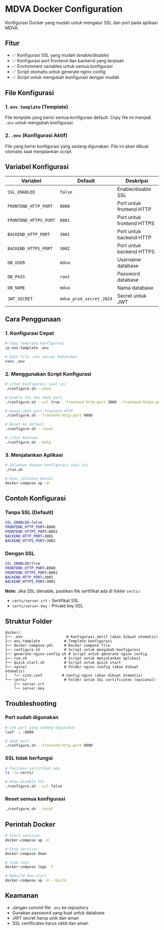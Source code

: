 # MDVA Docker Configuration

Konfigurasi Docker yang mudah untuk mengatur SSL dan port pada aplikasi MDVA.

## Fitur

- ✅ Konfigurasi SSL yang mudah (enable/disable)
- ✅ Konfigurasi port frontend dan backend yang terpisah
- ✅ Environment variables untuk semua konfigurasi
- ✅ Script otomatis untuk generate nginx config
- ✅ Script untuk mengubah konfigurasi dengan mudah

## File Konfigurasi

### 1. `env.template` (Template)
File template yang berisi semua konfigurasi default. Copy file ini menjadi `.env` untuk mengubah konfigurasi.

### 2. `.env` (Konfigurasi Aktif)
File yang berisi konfigurasi yang sedang digunakan. File ini akan dibuat otomatis saat menjalankan script.

## Variabel Konfigurasi

| Variabel | Default | Deskripsi |
|----------|---------|-----------|
| `SSL_ENABLED` | `false` | Enable/disable SSL |
| `FRONTEND_HTTP_PORT` | `8080` | Port untuk frontend HTTP |
| `FRONTEND_HTTPS_PORT` | `8081` | Port untuk frontend HTTPS |
| `BACKEND_HTTP_PORT` | `3001` | Port untuk backend HTTP |
| `BACKEND_HTTPS_PORT` | `3002` | Port untuk backend HTTPS |
| `DB_USER` | `mdva` | Username database |
| `DB_PASS` | `root` | Password database |
| `DB_NAME` | `mdva` | Nama database |
| `JWT_SECRET` | `mdva_prod_secret_2024` | Secret untuk JWT |

## Cara Penggunaan

### 1. Konfigurasi Cepat

```bash
# Copy template konfigurasi
cp env.template .env

# Edit file .env sesuai kebutuhan
nano .env
```

### 2. Menggunakan Script Konfigurasi

```bash
# Lihat konfigurasi saat ini
./configure.sh --show

# Enable SSL dan ubah port
./configure.sh --ssl true --frontend-http-port 3000 --frontend-https-port 3001

# Hanya ubah port frontend HTTP
./configure.sh --frontend-http-port 9090

# Reset ke default
./configure.sh --reset

# Lihat bantuan
./configure.sh --help
```

### 3. Menjalankan Aplikasi

```bash
# Jalankan dengan konfigurasi saat ini
./run.sh

# Atau jalankan manual
docker-compose up -d
```

## Contoh Konfigurasi

### Tanpa SSL (Default)
```bash
SSL_ENABLED=false
FRONTEND_HTTP_PORT=8080
FRONTEND_HTTPS_PORT=8081
BACKEND_HTTP_PORT=3001
BACKEND_HTTPS_PORT=3002
```

### Dengan SSL
```bash
SSL_ENABLED=true
FRONTEND_HTTP_PORT=8080
FRONTEND_HTTPS_PORT=8081
BACKEND_HTTP_PORT=3001
BACKEND_HTTPS_PORT=3002
```

**Note:** Jika SSL dienable, pastikan file sertifikat ada di folder `certs/`:
- `certs/server.crt` - Sertifikat SSL
- `certs/server.key` - Private key SSL

## Struktur Folder

```
docker/
├── .env                    # Konfigurasi aktif (akan dibuat otomatis)
├── env.template           # Template konfigurasi
├── docker-compose.yml     # Docker compose file
├── configure.sh           # Script untuk mengubah konfigurasi
├── generate-nginx-config.sh # Script untuk generate nginx config
├── run.sh                 # Script untuk menjalankan aplikasi
├── quick-start.sh         # Script untuk quick start
├── nginx/                 # Folder nginx config (akan dibuat otomatis)
│   └── site.conf         # Config nginx (akan dibuat otomatis)
└── certs/                 # Folder untuk SSL certificates (opsional)
    ├── server.crt
    └── server.key
```

## Troubleshooting

### Port sudah digunakan
```bash
# Cek port yang sedang digunakan
lsof -i :8080

# Ubah port
./configure.sh --frontend-http-port 9090
```

### SSL tidak berfungsi
```bash
# Pastikan sertifikat ada
ls -la certs/

# Atau disable SSL
./configure.sh --ssl false
```

### Reset semua konfigurasi
```bash
./configure.sh --reset
```

## Perintah Docker

```bash
# Start services
docker-compose up -d

# Stop services
docker-compose down

# View logs
docker-compose logs -f

# Rebuild dan start
docker-compose up -d --build
```

## Keamanan

- Jangan commit file `.env` ke repository
- Gunakan password yang kuat untuk database
- JWT secret harus unik dan aman
- SSL certificates harus valid dan aman
